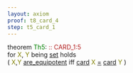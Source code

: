 ```yaml
---
layout: axiom
proof: t8_card_4
step: t5_card_1
---
```


<div class="mizar">
<div><span class="kw">theorem </span><span class="lab"><font color="Green" title="E5">Th5</font></span>: <a NAME="T5"><span class="comment"><font color="firebrick">:: CARD_1:5</font></span><br/></a><div class="add"> for <font color="Olive" title="b1">X</font>, <font color="Olive" title="b2">Y</font> being    <a href="http://grid01.ciirc.cvut.cz/~mptp/7.13.01_4.181.1147/html/hidden.html#M1" title="HIDDEN:mode.1">set</a>  holds <br/> ( <font color="Olive" title="b1">X</font>,<font color="Olive" title="b2">Y</font> <a href="http://grid01.ciirc.cvut.cz/~mptp/7.13.01_4.181.1147/html/wellord2.html#R2" title="WELLORD2:pred.2">are_equipotent</a>  iff  <a href="http://grid01.ciirc.cvut.cz/~mptp/7.13.01_4.181.1147/html/card_1.html#K1" title="CARD_1:func.1">card</a> <font color="Olive" title="b1">X</font> <a href="http://grid01.ciirc.cvut.cz/~mptp/7.13.01_4.181.1147/html/hidden.html#R1" title="HIDDEN:pred.1">=</a>  <a href="http://grid01.ciirc.cvut.cz/~mptp/7.13.01_4.181.1147/html/card_1.html#K1" title="CARD_1:func.1">card</a> <font color="Olive" title="b2">Y</font> )</div></div>
</div>
